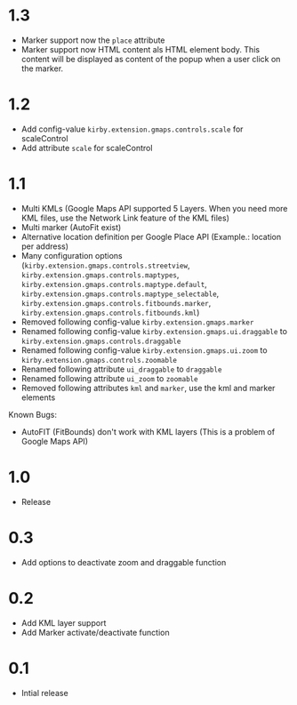 # 1.3

- Marker support now the `place` attribute
- Marker support now HTML content als HTML element body. This content will be displayed as content of the popup when a user click on the marker.

# 1.2

- Add config-value `kirby.extension.gmaps.controls.scale` for scaleControl
- Add attribute `scale` for scaleControl

# 1.1

- Multi KMLs (Google Maps API supported 5 Layers. When you need more KML files, use the Network Link feature of the KML files)
- Multi marker (AutoFit exist)
- Alternative location definition per Google Place API (Example.: location per address)
- Many configuration options (`kirby.extension.gmaps.controls.streetview`, `kirby.extension.gmaps.controls.maptypes`, `kirby.extension.gmaps.controls.maptype.default`, `kirby.extension.gmaps.controls.maptype_selectable`, `kirby.extension.gmaps.controls.fitbounds.marker`, `kirby.extension.gmaps.controls.fitbounds.kml`)
- Removed following config-value `kirby.extension.gmaps.marker`
- Renamed following config-value `kirby.extension.gmaps.ui.draggable` to `kirby.extension.gmaps.controls.draggable`
- Renamed following config-value `kirby.extension.gmaps.ui.zoom` to `kirby.extension.gmaps.controls.zoomable`
- Renamed following attribute `ui_draggable` to `draggable`
- Renamed following attribute `ui_zoom` to `zoomable`
- Removed following attributes `kml` and `marker`, use the kml and marker elements

Known Bugs:
- AutoFIT (FitBounds) don't work with KML layers (This is a problem of Google Maps API)

# 1.0

- Release

# 0.3

- Add options to deactivate zoom and draggable function

# 0.2

- Add KML layer support
- Add Marker activate/deactivate function

# 0.1

- Intial release